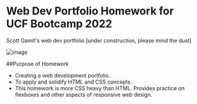 # Web Dev Portfolio Homework for UCF Bootcamp 2022
Scott Gamit's web dev portfolio [under construction, please mind the dust]

![image](https://user-images.githubusercontent.com/98362675/160681816-66ca02b5-8fd1-48ad-8d60-608fdf24b25b.png)

##Purpose of Homework
- Creating a web development portfolio. 
- To apply and solidify HTML and CSS concepts.
- This homework is more CSS heavy than HTML. Provides practice on flexboxes and other aspects of responsive web design.  
